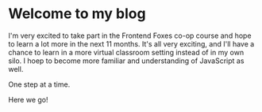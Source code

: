 # Welcome to my blog

I'm very excited to take part in the Frontend Foxes co-op course and hope to learn a lot more in the next 11 months. It's all very exciting, and I'll have a chance to learn in a more virtual classroom setting instead of in my own silo. I hoep to become more familiar and understanding of JavaScript as well.

One step at a time.

Here we go!
